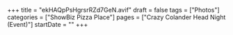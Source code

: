 +++
title = "ekHAQpPsHgrsrRZd7GeN.avif"
draft = false
tags = ["Photos"]
categories = ["ShowBiz Pizza Place"]
pages = ["Crazy Colander Head Night (Event)"]
startDate = ""
+++

